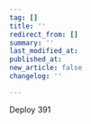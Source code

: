 ```yaml
---
tag: []
title: ''
redirect_from: []
summary: ''
last_modified_at: 
published_at: 
new_article: false
changelog: ''

---
```

Deploy 391
